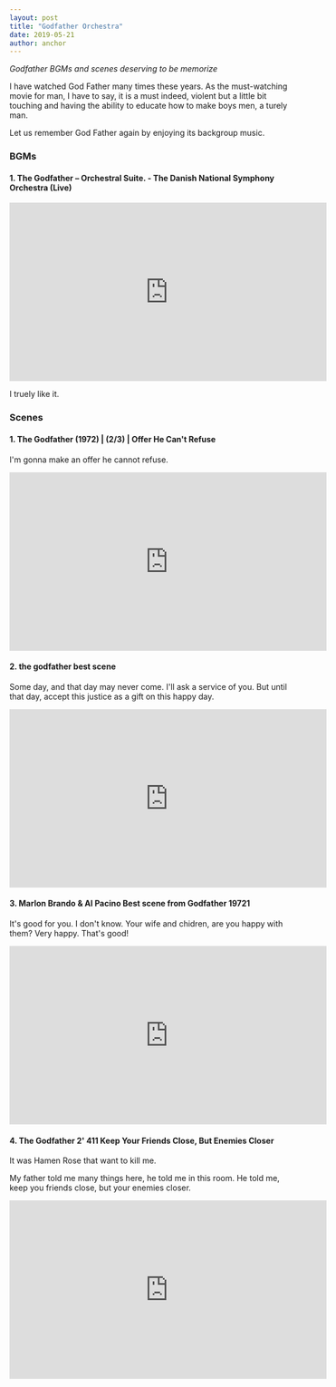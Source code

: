 ```yaml
---
layout: post
title: "Godfather Orchestra"
date: 2019-05-21
author: anchor
---
```


*Godfather BGMs and scenes deserving to be memorize*

I have watched God Father many times these years. As the must-watching movie for man, I have to say, it is a must indeed, violent but a little bit touching and having the ability to educate how to make boys men, a turely man.

Let us remember God Father again by enjoying its backgroup music.

### BGMs

#### 1. The Godfather – Orchestral Suite. - The Danish National Symphony Orchestra (Live)
  
  <iframe width="560" height="315" src="https://www.youtube.com/embed/X-jdl9hcCeg" frameborder="0" allow="accelerometer; autoplay; encrypted-media; gyroscope; picture-in-picture" allowfullscreen></iframe>

  I truely like it.

### Scenes
#### 1. The Godfather (1972) | (2/3) | Offer He Can't Refuse
I'm gonna make an offer he cannot refuse.

<iframe width="560" height="315" src="https://www.youtube.com/embed/fBNpSRtfIUA" frameborder="0" allow="accelerometer; autoplay; encrypted-media; gyroscope; picture-in-picture" allowfullscreen></iframe>

#### 2. the godfather best scene
Some day, and that day may never come. I'll ask a service of you. But until that day, accept this justice as a gift on this happy day. 

<iframe width="560" height="315" src="https://www.youtube.com/embed/i96VS_z8y7g" frameborder="0" allow="accelerometer; autoplay; encrypted-media; gyroscope; picture-in-picture" allowfullscreen></iframe>

#### 3. Marlon Brando & Al Pacino Best scene from Godfather 19721
It's good for you. I don't know. Your wife and chidren, are you happy with them? Very happy. That's good!

<iframe width="560" height="315" src="https://www.youtube.com/embed/DQ9-wNAfTSY" frameborder="0" allow="accelerometer; autoplay; encrypted-media; gyroscope; picture-in-picture" allowfullscreen></iframe>

#### 4. The Godfather 2' 411 Keep Your Friends Close, But Enemies Closer
It was Hamen Rose that want to kill me.

My father told me many things here, he told me in this room. He told me, keep you friends close, but your enemies closer.

<iframe width="560" height="315" src="https://www.youtube.com/embed/TqoMFLXsyAs" frameborder="0" allow="accelerometer; autoplay; encrypted-media; gyroscope; picture-in-picture" allowfullscreen></iframe>